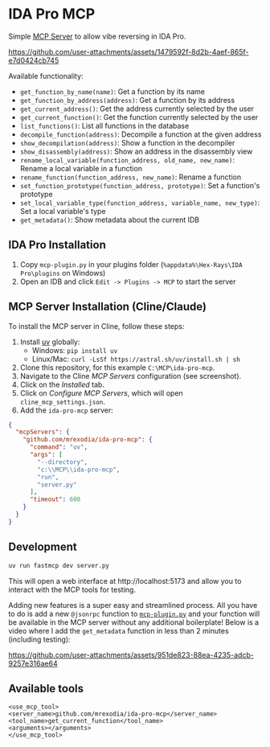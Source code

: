 # IDA Pro MCP

Simple [MCP Server](https://modelcontextprotocol.io/introduction) to allow vibe reversing in IDA Pro.

https://github.com/user-attachments/assets/1479592f-8d2b-4aef-865f-e7d0424cb745

Available functionality:

- `get_function_by_name(name)`: Get a function by its name
- `get_function_by_address(address)`: Get a function by its address
- `get_current_address()`: Get the address currently selected by the user
- `get_current_function()`: Get the function currently selected by the user
- `list_functions()`: List all functions in the database
- `decompile_function(address)`: Decompile a function at the given address
- `show_decompilation(address)`: Show a function in the decompiler
- `show_disassembly(address)`: Show an address in the disassembly view
- `rename_local_variable(function_address, old_name, new_name)`: Rename a local variable in a function
- `rename_function(function_address, new_name)`: Rename a function
- `set_function_prototype(function_address, prototype)`: Set a function's prototype
- `set_local_variable_type(function_address, variable_name, new_type)`: Set a local variable's type
- `get_metadata()`: Show metadata about the current IDB

## IDA Pro Installation

1. Copy `mcp-plugin.py` in your plugins folder (`%appdata%\Hex-Rays\IDA Pro\plugins` on Windows)
2. Open an IDB and click `Edit -> Plugins -> MCP` to start the server

## MCP Server Installation (Cline/Claude)

To install the MCP server in Cline, follow these steps:

1. Install [uv](https://github.com/astral-sh/uv) globally:
   - Windows: `pip install uv`
   - Linux/Mac: `curl -LsSf https://astral.sh/uv/install.sh | sh`
2. Clone this repository, for this example `C:\MCP\ida-pro-mcp`.
3. Navigate to the Cline _MCP Servers_ configuration (see screenshot).
4. Click on the _Installed_ tab.
5. Click on _Configure MCP Servers_, which will open `cline_mcp_settings.json`.
6. Add the `ida-pro-mcp` server:

```json
{
  "mcpServers": {
    "github.com/mrexodia/ida-pro-mcp": {
      "command": "uv",
      "args": [
        "--directory",
        "c:\\MCP\\ida-pro-mcp",
        "run",
        "server.py"
      ],
      "timeout": 600
    }
  }
}

```

## Development

```sh
uv run fastmcp dev server.py
```

This will open a web interface at http://localhost:5173 and allow you to interact with the MCP tools for testing.

Adding new features is a super easy and streamlined process. All you have to do is add a new `@jsonrpc` function to [`mcp-plugin.py`](https://github.com/mrexodia/ida-pro-mcp/blob/7186d29a3c8b04f19907ab6d3d0e7a6f8f880bc0/mcp-plugin.py#L540-L581) and your function will be available in the MCP server without any additional boilerplate! Below is a video where I add the `get_metadata` function in less than 2 minutes (including testing):

https://github.com/user-attachments/assets/951de823-88ea-4235-adcb-9257e316ae64

## Available tools

```
<use_mcp_tool>
<server_name>github.com/mrexodia/ida-pro-mcp</server_name>
<tool_name>get_current_function</tool_name>
<arguments></arguments>
</use_mcp_tool>
```
